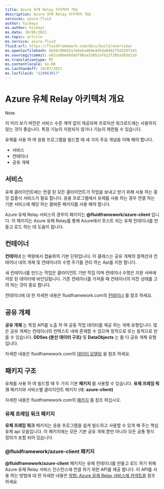 ```yaml
---
title: Azure 유체 Relay 아키텍처 개요
description: Azure 유체 Relay 아키텍처 개요
services: azure-fluid
author: hickeys
ms.author: hickeys
ms.date: 10/05/2021
ms.topic: article
ms.service: azure-fluid
fluid.url: https://fluidframework.com/docs/build/overview/
ms.openlocfilehash: 6b58c90692a7d4eba404e4d5da84b175d229f343
ms.sourcegitcommit: e82ce0be68dabf98aa33052afb12f205a203d12d
ms.translationtype: MT
ms.contentlocale: ko-KR
ms.lasthandoff: 10/07/2021
ms.locfileid: "129663017"
---
```

# <a name="overview-of-azure-fluid-relay-architecture"></a>Azure 유체 Relay 아키텍처 개요

> [!NOTE]
> 이 미리 보기 버전은 서비스 수준 계약 없이 제공되며 프로덕션 워크로드에는 사용하지 않는 것이 좋습니다. 특정 기능이 지원되지 않거나 기능이 제한될 수 있습니다.

유체를 사용 하 여 응용 프로그램을 빌드할 때 세 가지 주요 개념을 이해 해야 합니다.

- 서비스
- 컨테이너
- 공유 개체

## <a name="service"></a>서비스

유체 클라이언트에는 연결 된 모든 클라이언트가 작업을 보내고 받기 위해 사용 하는 중앙 집중식 서비스가 필요 합니다. 응용 프로그램에서 유체를 사용 하는 경우 연결 하는 기본 서비스에 해당 하는 올바른 패키지를 사용 해야 합니다.

Azure 유체 Relay 서비스의 경우이 패키지는 **@fluidframework/azure-client** 입니다. 이 패키지는 Azure 유체 Relay를 통해 Azure에서 호스트 되는 유체 컨테이너를 만들고 로드 하는 데 도움이 됩니다.

## <a name="container"></a>컨테이너

**컨테이너** 는 액량에서 캡슐화의 기본 단위입니다. 이 클래스는 공유 개체의 컬렉션과 컨테이너 내의 개체 및 컨테이너의 수명 주기를 관리 하는 Api를 지원 합니다.

새 컨테이너를 만드는 작업은 클라이언트 기반 작업 이며 컨테이너 수명은 지원 서버에 저장 된 데이터에 바인딩됩니다. 기존 컨테이너를 가져올 때 컨테이너의 이전 상태를 고려 하는 것이 중요 합니다.

컨테이너에 대 한 자세한 내용은 fluidframework.com의 [컨테이너](https://fluidframework.com/docs/build/containers/) 를 참조 하세요.

## <a name="shared-objects"></a>공유 개체

**공유 개체** 는 특정 API를 노출 하 여 공동 작업 데이터를 제공 하는 개체 유형입니다. 많은 공유 개체는 컨테이너의 컨텍스트 내에 존재할 수 있으며 정적으로 또는 동적으로 만들 수 있습니다. **DDSes (분산 데이터 구조)** 및 **DataObjects** 는 둘 다 공유 개체 유형입니다.

자세한 내용은 fluidframework.com의 [데이터 모델링](https://fluidframework.com/docs/build/data-modeling/) 을 참조 하세요.

## <a name="package-structure"></a>패키지 구조

유체를 사용 하 여 빌드할 때 두 가지 기본 **패키지** 를 사용할 수 있습니다. **유체 프레임 워크** 패키지와 서비스별 클라이언트 패키지 (예: **azure-client)**

자세한 내용은 fluidframework.com의 [패키지](https://fluidframework.com/docs/build/packages/) 를 참조 하십시오.

### <a name="the-fluid-framework-package"></a>유체 프레임 워크 패키지

**유체 프레임 워크** 패키지는 응용 프로그램을 쉽게 빌드하고 사용할 수 있게 해 주는 핵심 유체 api 모음입니다. 이 패키지에는 모든 기본 공유 개체 뿐만 아니라 모든 공통 형식 정의가 포함 되어 있습니다.

### <a name="the-fluidframeworkazure-client-package"></a>@fluidframework/azure-client 패키지

**@fluidframework/azure-client** 패키지는 유체 컨테이너를 만들고 로드 하기 위해 Azure 유체 Relay 서비스 인스턴스에 연결 하기 위한 API를 제공 합니다. 이 API를 사용 하는 방법에 대 한 자세한 내용은 [방법: Azure 유체 Relay 서비스에 커넥트을](../how-tos/connect-fluid-azure-service.md) 참조 하세요.
